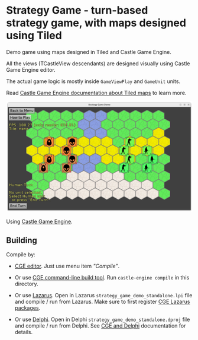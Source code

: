 # Strategy Game - turn-based strategy game, with maps designed using Tiled

Demo game using maps designed in Tiled and Castle Game Engine.

All the views (TCastleView descendants) are designed visually
using Castle Game Engine editor.

The actual game logic is mostly inside `GameViewPlay` and `GameUnit` units.

Read [Castle Game Engine documentation about Tiled maps](https://castle-engine.io/tiled_maps) to learn more.

![Screenshot](screenshot.png)

Using [Castle Game Engine](https://castle-engine.io/).

## Building

Compile by:

- [CGE editor](https://castle-engine.io/manual_editor.php). Just use menu item _"Compile"_.

- Or use [CGE command-line build tool](https://castle-engine.io/build_tool). Run `castle-engine compile` in this directory.

- Or use [Lazarus](https://www.lazarus-ide.org/). Open in Lazarus `strategy_game_demo_standalone.lpi` file and compile / run from Lazarus. Make sure to first register [CGE Lazarus packages](https://castle-engine.io/lazarus).

- Or use [Delphi](https://www.embarcadero.com/products/Delphi). Open in Delphi `strategy_game_demo_standalone.dproj` file and compile / run from Delphi. See [CGE and Delphi](https://castle-engine.io/delphi) documentation for details.
